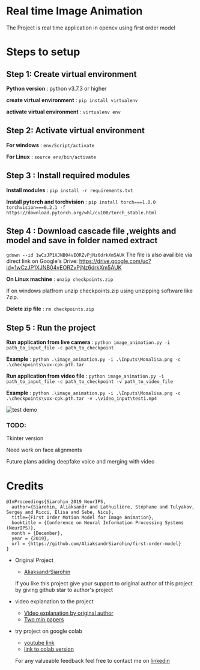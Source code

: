 # Real time Image Animation
The Project is real time application in opencv using first order model

# Steps to setup

## Step 1: Create virtual environment

**Python version** : python v3.7.3 or higher

**create virtual environment** : ```pip install virtualenv```

**activate virtual environment** : ```virtualenv env```

## Step 2: Activate virtual environment

**For windows** : ```env/Script/activate```

**For Linux** : ```source env/bin/activate```

## Step 3 : Install required modules

**Install modules** : ``` pip install -r requirements.txt ```

**Install pytorch and torchvision** : ```pip install torch===1.0.0 torchvision===0.2.1 -f https://download.pytorch.org/whl/cu100/torch_stable.html ```

## Step 4 : Download cascade file ,weights and model and save in folder named extract

```gdown --id 1wCzJP1XJNB04vEORZvPjNz6drkXm5AUK```
The file is also availible via direct link on Google's Drive:
https://drive.google.com/uc?id=1wCzJP1XJNB04vEORZvPjNz6drkXm5AUK

**On Linux machine** : ```unzip checkpoints.zip```

If on windows platfrom unzip checkpoints.zip using unzipping software like 7zip.

**Delete zip file** : ```rm checkpoints.zip```

## Step 5 : Run the project

**Run application from live camera** : ```python image_animation.py -i path_to_input_file -c path_to_checkpoint```

**Example** : ```python .\image_animation.py -i .\Inputs\Monalisa.png -c .\checkpoints\vox-cpk.pth.tar```

**Run application from video file** : ```python image_animation.py -i path_to_input_file -c path_to_checkpoint -v path_to_video_file```

**Example** : ```python .\image_animation.py -i .\Inputs\Monalisa.png -c .\checkpoints\vox-cpk.pth.tar -v .\video_input\test1.mp4 ```

![test demo](animate.gif)

### TODO:
Tkinter version

Need work on face alignments

Future plans adding deepfake voice and merging with video

Credits
=======
```
@InProceedings{Siarohin_2019_NeurIPS,
  author={Siarohin, Aliaksandr and Lathuilière, Stéphane and Tulyakov, Sergey and Ricci, Elisa and Sebe, Nicu},
  title={First Order Motion Model for Image Animation},
  booktitle = {Conference on Neural Information Processing Systems (NeurIPS)},
  month = {December},
  year = {2019},
  url = {https://github.com/AliaksandrSiarohin/first-order-model}
}
```
- Original Project
    * [AliaksandrSiarohin](https://github.com/AliaksandrSiarohin/first-order-model)

    If you like this project give your support to original author of this project by giving github star to author's project

- video explanation to the project <br/>
    * [Video explanation by original author](https://www.youtube.com/watch?v=u-0cQ-grXBQ)
    * [Two min papers](https://www.youtube.com/watch?v=mUfJOQKdtAk)    

- try project on google colab
    * [youtube link](https://www.youtube.com/watch?v=RsOJJd1q6Bg&feature=youtu.be)
    * [link to colab version](https://colab.research.google.com/github/AliaksandrSiarohin/first-order-model/blob/master/demo.ipynb)

    For any valueable feedback feel free to contact me on [linkedin](https://www.linkedin.com/in/anand-pawara-8045/)

